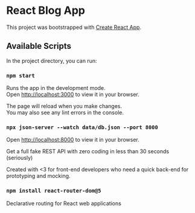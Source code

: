 # React Blog App

This project was bootstrapped with [Create React App](https://github.com/facebook/create-react-app).

## Available Scripts

In the project directory, you can run:

### `npm start`

Runs the app in the development mode.\
Open [http://localhost:3000](http://localhost:3000) to view it in your browser.

The page will reload when you make changes.\
You may also see any lint errors in the console.

### `npx json-server --watch data/db.json --port 8000`

Open [http://localhost:8000](http://localhost:8000) to view it in your browser.

Get a full fake REST API with zero coding in less than 30 seconds (seriously)

Created with <3 for front-end developers who need a quick back-end for prototyping and mocking.

### `npm install react-router-dom@5`

Declarative routing for React web applications
